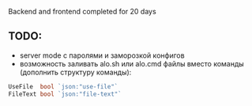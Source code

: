 Backend and frontend completed for 20 days
## TODO:
* server mode с паролями и заморозкой конфигов
* возможность заливать alo.sh или alo.cmd файлы вместо команды (дополнить структуру команды):
```go
UseFile  bool `json:"use-file"`
FileText bool `json:"file-text"`
```
